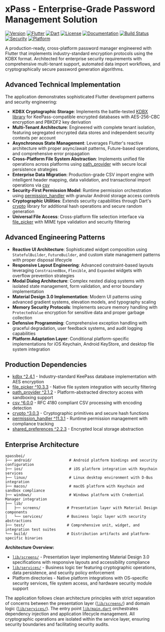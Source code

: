 # xPass - Enterprise-Grade Password Management Solution

[![Version](https://img.shields.io/badge/version-1.0.0-blue.svg)](https://github.com/DhruvParmar10/xPass/releases)
[![Flutter](https://img.shields.io/badge/Flutter-3.24.0-02569B.svg?logo=flutter)](https://flutter.dev)
[![Dart](https://img.shields.io/badge/Dart-3.5.0-0175C2.svg?logo=dart)](https://dart.dev)
[![License](https://img.shields.io/badge/license-MIT-green.svg)](LICENSE)
[![Documentation](https://img.shields.io/badge/docs-available-brightgreen.svg)](docs/)
[![Build Status](https://img.shields.io/badge/build-passing-brightgreen.svg)](https://github.com/DhruvParmar10/xPass/actions)
[![Security](https://img.shields.io/badge/security-KDBX%20AES--256-red.svg)](https://keepass.info/help/base/security.html)
[![Platform](https://img.shields.io/badge/platform-Android%20%7C%20macOS-lightgrey.svg)](https://flutter.dev/multi-platform)

A production-ready, cross-platform password manager engineered with Flutter that implements industry-standard encryption protocols using the KDBX format. Architected for enterprise security requirements with comprehensive multi-tenant support, automated data import workflows, and cryptographically secure password generation algorithms.

## Advanced Technical Implementation

The application demonstrates sophisticated Flutter development patterns and security engineering:

- **KDBX Cryptographic Storage**: Implements the battle-tested [KDBX library](https://pub.dev/packages/kdbx) for KeePass-compatible encrypted databases with AES-256-CBC encryption and PBKDF2 key derivation
- **Multi-Tenant Architecture**: Engineered with complete tenant isolation, featuring segregated encrypted data stores and independent security contexts per account
- **Asynchronous State Management**: Leverages Flutter's reactive architecture with proper async/await patterns, Future-based operations, and comprehensive error propagation
- **Cross-Platform File System Abstraction**: Implements unified file operations across platforms using [path_provider](https://pub.dev/packages/path_provider) with secure local persistence strategies
- **Enterprise Data Migration**: Production-grade CSV import engine with intelligent header mapping, data validation, and transactional import operations via [csv](https://pub.dev/packages/csv)
- **Security-First Permission Model**: Runtime permission orchestration using [permission_handler](https://pub.dev/packages/permission_handler) with granular Android storage access controls
- **Cryptographic Utilities**: Extends security capabilities through Dart's [crypto](https://pub.dev/packages/crypto) library for additional hash operations and secure random generation
- **Universal File Access**: Cross-platform file selection interface via [file_picker](https://pub.dev/packages/file_picker) with MIME type validation and security filtering

## Advanced Engineering Patterns

- **Reactive UI Architecture**: Sophisticated widget composition using `StatefulBuilder`, `FutureBuilder`, and custom state management patterns with proper disposal lifecycle
- **Responsive Layout Engineering**: Advanced constraint-based layouts leveraging `ConstrainedBox`, `Flexible`, and `Expanded` widgets with overflow prevention strategies
- **Modal Dialog Architecture**: Complex nested dialog systems with isolated state management, form validation, and error boundary implementation
- **Material Design 3.0 Implementation**: Modern UI patterns using advanced gradient systems, elevation models, and typography scaling
- **Memory Security Protocols**: Implements secure memory handling with `ProtectedValue` encryption for sensitive data and proper garbage collection
- **Defensive Programming**: Comprehensive exception handling with graceful degradation, user feedback systems, and audit logging capabilities
- **Platform Adaptation Layer**: Conditional platform-specific implementations for iOS Keychain, Android KeyStore, and desktop file system integration

## Production Dependencies

- [kdbx ^2.4.1](https://pub.dev/packages/kdbx) - Industry-standard KeePass database implementation with AES encryption
- [file_picker ^10.3.3](https://pub.dev/packages/file_picker) - Native file system integration with security filtering
- [path_provider ^2.1.2](https://pub.dev/packages/path_provider) - Platform-abstracted directory access with sandboxing support
- [csv ^6.0.0](https://pub.dev/packages/csv) - RFC 4180 compliant CSV processing with encoding detection
- [crypto ^3.0.3](https://pub.dev/packages/crypto) - Cryptographic primitives and secure hash functions
- [permission_handler ^11.3.1](https://pub.dev/packages/permission_handler) - Runtime permission management with compliance tracking
- [shared_preferences ^2.2.3](https://pub.dev/packages/shared_preferences) - Encrypted local storage abstraction

## Enterprise Architecture

```
xpassboi/
├── android/                 # Android platform bindings and security configuration
├── ios/                     # iOS platform integration with Keychain services
├── linux/                   # Linux desktop environment with D-Bus integration
├── macos/                   # macOS platform with Keychain and sandbox compliance
├── windows/                 # Windows platform with Credential Manager integration
├── lib/
│   ├── screens/            # Presentation layer with Material Design components
│   └── services/           # Business logic layer with security abstractions
├── test/                   # Comprehensive unit, widget, and integration test suites
└── build/                  # Distribution artifacts and platform-specific binaries
```

**Architecture Overview:**

- [`lib/screens/`](lib/screens/) - Presentation layer implementing Material Design 3.0 specifications with responsive layouts and accessibility compliance
- [`lib/services/`](lib/services/) - Business logic tier featuring cryptographic operations, data persistence, and security policy enforcement
- Platform directories - Native platform integrations with OS-specific security services, file system access, and hardware security module support

The application follows clean architecture principles with strict separation of concerns between the presentation layer ([`lib/screens/`](lib/screens/)) and domain logic ([`lib/services/`](lib/services/)). The entry point [`lib/main.dart`](lib/main.dart) orchestrates dependency injection and application lifecycle management. All cryptographic operations are isolated within the service layer, ensuring security boundaries and facilitating security audits.
